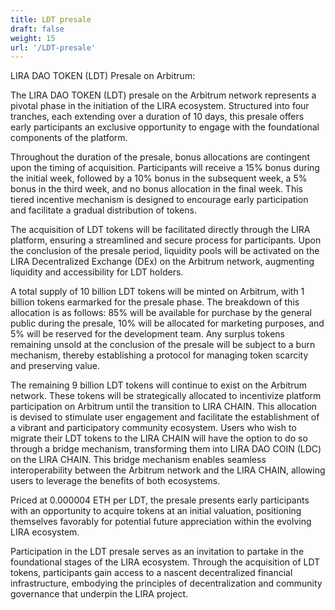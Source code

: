 ```yaml
---
title: LDT presale
draft: false
weight: 15
url: '/LDT-presale'
---
```


LIRA DAO TOKEN (LDT) Presale on Arbitrum:

The LIRA DAO TOKEN (LDT) presale on the Arbitrum network represents a pivotal phase in the initiation of the LIRA ecosystem. Structured into four tranches, each extending over a duration of 10 days, this presale offers early participants an exclusive opportunity to engage with the foundational components of the platform.

Throughout the duration of the presale, bonus allocations are contingent upon the timing of acquisition. Participants will receive a 15% bonus during the initial week, followed by a 10% bonus in the subsequent week, a 5% bonus in the third week, and no bonus allocation in the final week. This tiered incentive mechanism is designed to encourage early participation and facilitate a gradual distribution of tokens.

The acquisition of LDT tokens will be facilitated directly through the LIRA platform, ensuring a streamlined and secure process for participants. Upon the conclusion of the presale period, liquidity pools will be activated on the LIRA Decentralized Exchange (DEx) on the Arbitrum network, augmenting liquidity and accessibility for LDT holders.

A total supply of 10 billion LDT tokens will be minted on Arbitrum, with 1 billion tokens earmarked for the presale phase. The breakdown of this allocation is as follows: 85% will be available for purchase by the general public during the presale, 10% will be allocated for marketing purposes, and 5% will be reserved for the development team. Any surplus tokens remaining unsold at the conclusion of the presale will be subject to a burn mechanism, thereby establishing a protocol for managing token scarcity and preserving value.

The remaining 9 billion LDT tokens will continue to exist on the Arbitrum network. These tokens will be strategically allocated to incentivize platform participation on Arbitrum until the transition to LIRA CHAIN. This allocation is devised to stimulate user engagement and facilitate the establishment of a vibrant and participatory community ecosystem. Users who wish to migrate their LDT tokens to the LIRA CHAIN will have the option to do so through a bridge mechanism, transforming them into LIRA DAO COIN (LDC) on the LIRA CHAIN. This bridge mechanism enables seamless interoperability between the Arbitrum network and the LIRA CHAIN, allowing users to leverage the benefits of both ecosystems.

Priced at 0.000004 ETH per LDT, the presale presents early participants with an opportunity to acquire tokens at an initial valuation, positioning themselves favorably for potential future appreciation within the evolving LIRA ecosystem.

Participation in the LDT presale serves as an invitation to partake in the foundational stages of the LIRA ecosystem. Through the acquisition of LDT tokens, participants gain access to a nascent decentralized financial infrastructure, embodying the principles of decentralization and community governance that underpin the LIRA project.